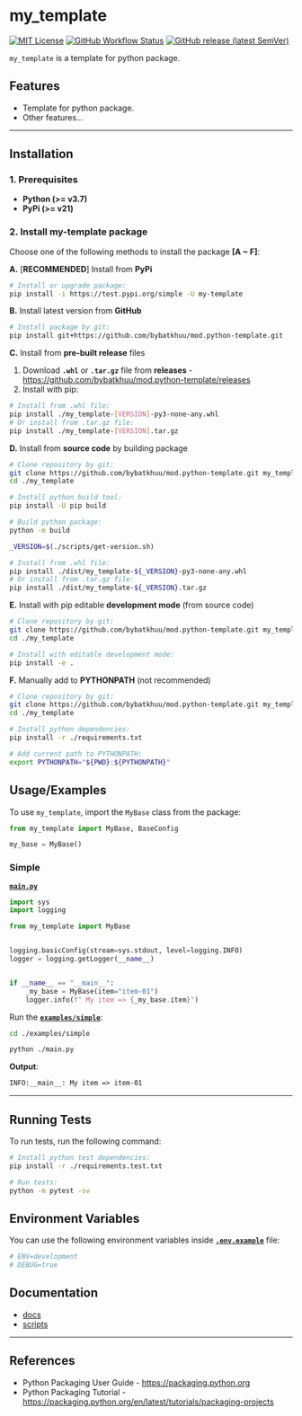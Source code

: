 # my_template

[![MIT License](https://img.shields.io/badge/License-MIT-green.svg)](https://choosealicense.com/licenses/mit)
[![GitHub Workflow Status](https://img.shields.io/github/actions/workflow/status/bybatkhuu/mod.python-template/2.build-publish.yml?logo=GitHub)](https://github.com/bybatkhuu/mod.python-template/actions/workflows/2.build-publish.yml)
[![GitHub release (latest SemVer)](https://img.shields.io/github/v/release/bybatkhuu/mod.python-template?logo=GitHub)](https://github.com/bybatkhuu/mod.python-template/releases)

`my_template` is a template for python package.

## Features

- Template for python package.
- Other features...

---

## Installation

### 1. Prerequisites

- **Python (>= v3.7)**
- **PyPi (>= v21)**

### 2. Install my-template package

Choose one of the following methods to install the package **[A ~ F]**:

**A.** [**RECOMMENDED**] Install from **PyPi**

```sh
# Install or upgrade package:
pip install -i https://test.pypi.org/simple -U my-template
```

**B.** Install latest version from **GitHub**

```sh
# Install package by git:
pip install git+https://github.com/bybatkhuu/mod.python-template.git
```

**C.** Install from **pre-built release** files

1. Download **`.whl`** or **`.tar.gz`** file from **releases** - <https://github.com/bybatkhuu/mod.python-template/releases>
2. Install with pip:

```sh
# Install from .whl file:
pip install ./my_template-[VERSION]-py3-none-any.whl
# Or install from .tar.gz file:
pip install ./my_template-[VERSION].tar.gz
```

**D.** Install from **source code** by building package

```sh
# Clone repository by git:
git clone https://github.com/bybatkhuu/mod.python-template.git my_template
cd ./my_template

# Install python build tool:
pip install -U pip build

# Build python package:
python -m build

_VERSION=$(./scripts/get-version.sh)

# Install from .whl file:
pip install ./dist/my_template-${_VERSION}-py3-none-any.whl
# Or install from .tar.gz file:
pip install ./dist/my_template-${_VERSION}.tar.gz
```

**E.** Install with pip editable **development mode** (from source code)

```sh
# Clone repository by git:
git clone https://github.com/bybatkhuu/mod.python-template.git my_template
cd ./my_template

# Install with editable development mode:
pip install -e .
```

**F.** Manually add to **PYTHONPATH** (not recommended)

```sh
# Clone repository by git:
git clone https://github.com/bybatkhuu/mod.python-template.git my_template
cd ./my_template

# Install python dependencies:
pip install -r ./requirements.txt

# Add current path to PYTHONPATH:
export PYTHONPATH="${PWD}:${PYTHONPATH}"
```

## Usage/Examples

To use `my_template`, import the `MyBase` class from the package:

```python
from my_template import MyBase, BaseConfig

my_base = MyBase()
```

### **Simple**

[**`main.py`**](https://github.com/bybatkhuu/mod.python-template/blob/main/examples/simple/main.py)

```python
import sys
import logging

from my_template import MyBase


logging.basicConfig(stream=sys.stdout, level=logging.INFO)
logger = logging.getLogger(__name__)


if __name__ == "__main__":
    _my_base = MyBase(item="item-01")
    logger.info(f" My item => {_my_base.item}")
```

Run the [**`examples/simple`**](https://github.com/bybatkhuu/mod.python-template/tree/main/examples/simple):

```sh
cd ./examples/simple

python ./main.py
```

**Output**:

```txt
INFO:__main__: My item => item-01
```

---

## Running Tests

To run tests, run the following command:

```sh
# Install python test dependencies:
pip install -r ./requirements.test.txt

# Run tests:
python -m pytest -sv
```

## Environment Variables

You can use the following environment variables inside [**`.env.example`**](https://github.com/bybatkhuu/mod.python-template/blob/main/.env.example) file:

```sh
# ENV=development
# DEBUG=true
```

## Documentation

- [docs](https://github.com/bybatkhuu/mod.python-template/blob/main/docs/README.md)
- [scripts](https://github.com/bybatkhuu/mod.python-template/blob/main/docs/scripts/README.md)

---

## References

- Python Packaging User Guide - <https://packaging.python.org>
- Python Packaging Tutorial - <https://packaging.python.org/en/latest/tutorials/packaging-projects>
